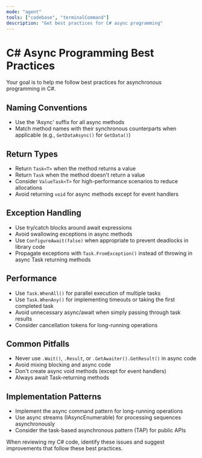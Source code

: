 ```yaml
---
mode: "agent"
tools: ["codebase", "terminalCommand"]
description: "Get best practices for C# async programming"
---
```


# C# Async Programming Best Practices

Your goal is to help me follow best practices for asynchronous programming in C#.

## Naming Conventions

- Use the 'Async' suffix for all async methods
- Match method names with their synchronous counterparts when applicable (e.g., `GetDataAsync()` for `GetData()`)

## Return Types

- Return `Task<T>` when the method returns a value
- Return `Task` when the method doesn't return a value
- Consider `ValueTask<T>` for high-performance scenarios to reduce allocations
- Avoid returning `void` for async methods except for event handlers

## Exception Handling

- Use try/catch blocks around await expressions
- Avoid swallowing exceptions in async methods
- Use `ConfigureAwait(false)` when appropriate to prevent deadlocks in library code
- Propagate exceptions with `Task.FromException()` instead of throwing in async Task returning methods

## Performance

- Use `Task.WhenAll()` for parallel execution of multiple tasks
- Use `Task.WhenAny()` for implementing timeouts or taking the first completed task
- Avoid unnecessary async/await when simply passing through task results
- Consider cancellation tokens for long-running operations

## Common Pitfalls

- Never use `.Wait()`, `.Result`, or `.GetAwaiter().GetResult()` in async code
- Avoid mixing blocking and async code
- Don't create async void methods (except for event handlers)
- Always await Task-returning methods

## Implementation Patterns

- Implement the async command pattern for long-running operations
- Use async streams (IAsyncEnumerable<T>) for processing sequences asynchronously
- Consider the task-based asynchronous pattern (TAP) for public APIs

When reviewing my C# code, identify these issues and suggest improvements that follow these best practices.
